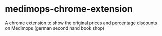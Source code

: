 # medimops-chrome-extension
A chrome extension to show the original prices and percentage discounts on Medimops (german second hand book shop)
